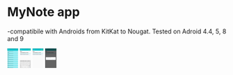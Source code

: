 <h1>MyNote app</h1>

-compatibile with Androids from KitKat to Nougat. Tested on Adroid 4.4, 5, 8 and 9

<img src="https://github.com/deamon-cool/MyNote/blob/master/IMAGES/Screenshot_20200607-185701_MyNote.jpg" style="width:5%;text-align:center;">
<img src="https://github.com/deamon-cool/MyNote/blob/master/IMAGES/Screenshot_20200607-185300_MyNote.jpg" style="width:5%;text-align:center;">
<img src="https://github.com/deamon-cool/MyNote/blob/master/IMAGES/Screenshot_20200607-185310_MyNote.jpg" style="width:5%;text-align:center;">
<img src="https://github.com/deamon-cool/MyNote/blob/master/IMAGES/Screenshot_20200607-185558_MyNote.jpg" style="width:5%;text-align:center;">
